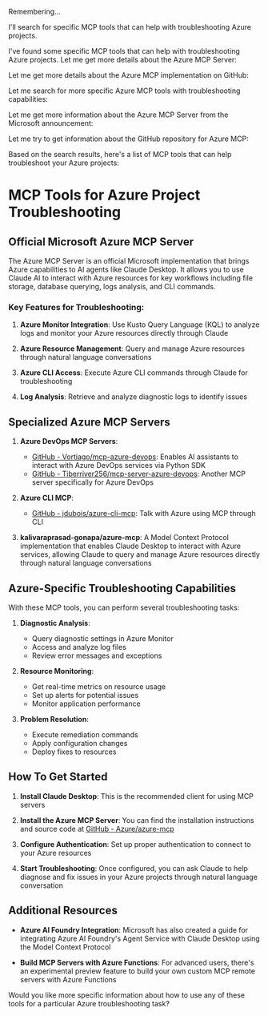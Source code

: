Remembering...

I'll search for specific MCP tools that can help with troubleshooting Azure projects.

I've found some specific MCP tools that can help with troubleshooting Azure projects. Let me get more details about the Azure MCP Server:

Let me get more details about the Azure MCP implementation on GitHub:

Let me search for more specific Azure MCP tools with troubleshooting capabilities:

Let me get more information about the Azure MCP Server from the Microsoft announcement:

Let me try to get information about the GitHub repository for Azure MCP:

Based on the search results, here's a list of MCP tools that can help troubleshoot your Azure projects:

# MCP Tools for Azure Project Troubleshooting

## Official Microsoft Azure MCP Server

The Azure MCP Server is an official Microsoft implementation that brings Azure capabilities to AI agents like Claude Desktop. It allows you to use Claude AI to interact with Azure resources for key workflows including file storage, database querying, logs analysis, and CLI commands.

### Key Features for Troubleshooting:

1. **Azure Monitor Integration**: Use Kusto Query Language (KQL) to analyze logs and monitor your Azure resources directly through Claude
    
2. **Azure Resource Management**: Query and manage Azure resources through natural language conversations
    
3. **Azure CLI Access**: Execute Azure CLI commands through Claude for troubleshooting
    
4. **Log Analysis**: Retrieve and analyze diagnostic logs to identify issues
    

## Specialized Azure MCP Servers

1. **Azure DevOps MCP Servers**:
    
    - [GitHub - Vortiago/mcp-azure-devops](https://github.com/Vortiago/mcp-azure-devops): Enables AI assistants to interact with Azure DevOps services via Python SDK
    - [GitHub - Tiberriver256/mcp-server-azure-devops](https://github.com/Tiberriver256/mcp-server-azure-devops): Another MCP server specifically for Azure DevOps
2. **Azure CLI MCP**:
    
    - [GitHub - jdubois/azure-cli-mcp](https://github.com/jdubois/azure-cli-mcp): Talk with Azure using MCP through CLI
3. **kalivaraprasad-gonapa/azure-mcp**: A Model Context Protocol implementation that enables Claude Desktop to interact with Azure services, allowing Claude to query and manage Azure resources directly through natural language conversations
    

## Azure-Specific Troubleshooting Capabilities

With these MCP tools, you can perform several troubleshooting tasks:

1. **Diagnostic Analysis**:
    
    - Query diagnostic settings in Azure Monitor
    - Access and analyze log files
    - Review error messages and exceptions
2. **Resource Monitoring**:
    
    - Get real-time metrics on resource usage
    - Set up alerts for potential issues
    - Monitor application performance
3. **Problem Resolution**:
    
    - Execute remediation commands
    - Apply configuration changes
    - Deploy fixes to resources

## How To Get Started

1. **Install Claude Desktop**: This is the recommended client for using MCP servers
    
2. **Install the Azure MCP Server**: You can find the installation instructions and source code at [GitHub - Azure/azure-mcp](https://github.com/Azure/azure-mcp)
    
3. **Configure Authentication**: Set up proper authentication to connect to your Azure resources
    
4. **Start Troubleshooting**: Once configured, you can ask Claude to help diagnose and fix issues in your Azure projects through natural language conversation
    

## Additional Resources

- **Azure AI Foundry Integration**: Microsoft has also created a guide for integrating Azure AI Foundry's Agent Service with Claude Desktop using the Model Context Protocol
    
- **Build MCP Servers with Azure Functions**: For advanced users, there's an experimental preview feature to build your own custom MCP remote servers with Azure Functions
    

Would you like more specific information about how to use any of these tools for a particular Azure troubleshooting task?